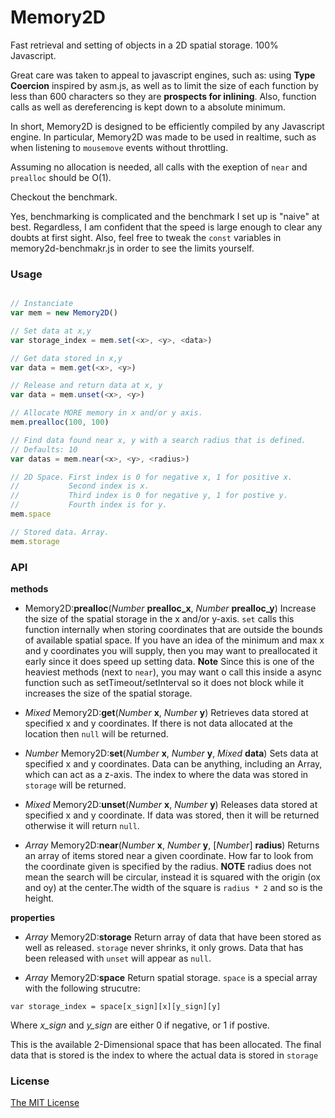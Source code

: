# Memory2D

Fast retrieval and setting of objects in a 2D spatial storage.
100% Javascript.

Great care was taken to appeal to javascript engines, such as: using **Type Coercion** inspired by asm.js, as well as to limit the size of each function by less than 600 characters so they are **prospects for inlining**. Also, function calls as well as dereferencing is kept down to a absolute minimum. 

In short, Memory2D is designed to be efficiently compiled by any Javascript engine. In particular, Memory2D was made to be used in realtime, such as when listening to `mousemove` events without throttling.

Assuming no allocation is needed, all calls with the exeption of `near` and `prealloc` should be O(1).

Checkout the benchmark. 

Yes, benchmarking is complicated and the benchmark I set up is "naive" at best. Regardless, I am confident that the speed is large enough to clear any doubts at first sight. Also, feel free to tweak the `const` variables in memory2d-benchmakr.js in order to see the limits yourself.

### Usage

```js

// Instanciate
var mem = new Memory2D()

// Set data at x,y
var storage_index = mem.set(<x>, <y>, <data>)

// Get data stored in x,y
var data = mem.get(<x>, <y>)

// Release and return data at x, y
var data = mem.unset(<x>, <y>)

// Allocate MORE memory in x and/or y axis.
mem.prealloc(100, 100)

// Find data found near x, y with a search radius that is defined.
// Defaults: 10
var datas = mem.near(<x>, <y>, <radius>)

// 2D Space. First index is 0 for negative x, 1 for positive x.
//           Second index is x.
//           Third index is 0 for negative y, 1 for postive y.
// 			 Fourth index is for y.
mem.space

// Stored data. Array.
mem.storage
```
###  API

**methods**

- Memory2D:**prealloc**(*Number* **prealloc_x**, *Number* **prealloc_y**)
Increase the size of the spatial storage in the x and/or y-axis.
`set` calls this function internally when storing coordinates that are outside the bounds of available spatial space. If you have an idea of the minimum and max x and y coordinates you will supply, then you may want to preallocated it early since it does speed up setting data.
**Note** Since this is one of the heaviest methods (next to `near`), you may want o call this inside a async function such as setTimeout/setInterval so it does not block while it increases the size of the spatial storage.

- *Mixed* Memory2D:**get**(*Number* **x**, *Number* **y**)
Retrieves data stored at specified x and y coordinates. If there is not data allocated at the location then `null` will be returned.

- *Number* Memory2D:**set**(*Number* **x**, *Number* **y**, *Mixed* **data**)
Sets data at specified x and y coordinates. Data can be anything, including an Array, which can act as a z-axis. The index to where the data was stored in `storage` will be returned.

- *Mixed* Memory2D:**unset**(*Number* **x**, *Number* **y**)
Releases data stored at specified x and y coordinate. If data was stored, then it will be returned otherwise it will return `null`.

- *Array* Memory2D:**near**(*Number* **x**, *Number* **y**, [*Number*] **radius**)
Returns an array of items stored near a given coordinate. How far to look from the coordinate given is specified by the radius.
**NOTE** radius does not mean the search will be circular, instead it is squared with the origin (ox and oy) at the center.The width of the square is `radius * 2` and so is the height.

**properties**

- *Array* Memory2D:**storage**
Return array of data that have been stored as well as released. `storage` never shrinks, it only grows. Data that has been released with `unset` will appear as `null`.

- *Array* Memory2D:**space**
Return spatial storage. `space` is a special array with the following strucutre:

```
var storage_index = space[x_sign][x][y_sign][y]
```

Where *x_sign* and *y_sign* are either 0 if negative, or 1 if postive.

This is the available 2-Dimensional space that has been allocated. The final data that is stored is the index to where the actual data is stored in `storage`

### License
[The MIT License](http://opensource.org/licenses/MIT)